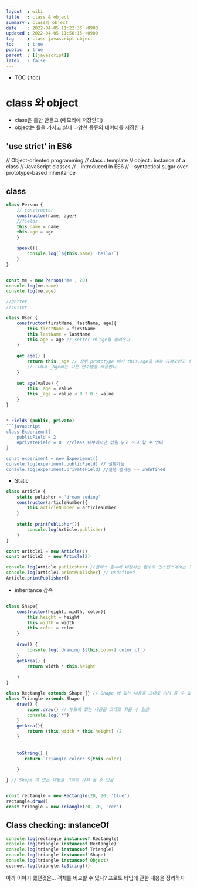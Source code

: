 ```yaml
---
layout  : wiki
title   : class & object 
summary : class와 object 
date    : 2022-04-05 11:22:35 +0900
updated : 2022-04-05 11:56:15 +0900
tag     : class javascript object 
toc     : true
public  : true
parent  : [[javascript]] 
latex   : false
---
```

* TOC
{:toc}

# class 와 object 
- class은 틀만 만들고 (메모리에 저장안되)
- object는 틀을 가지고 실제 다양한 종류의 데이터를 저장한다

## 'use strict' in ES6
// Object-oriented programming
// class : template
// object : instance of a class
// JavaScript classes
//  - introduced in ES6
//  - syntactical sugar over prototype-based inheritance



## class
```javascript
class Person {
    // constructor
    constructor(name, age){
    //fields
    this.name = name
    this.age = age
    }

    speak(){
        console.log(`${this.name}: hello!`)
    }
}


const me = new Person('me', 20)
console.log(me.name)
console.log(me.age)
```


```javascript
//getter
//setter

class User {
    constructor(firstName, lastName, age){
        this.firstName = firstName
        this.lastName = lastName
        this.age = age // setter 에 age를 불러온다
    }
    
    get age() { 
        return this._age // 상위 prototype 에서 this.age를 계속 가져오려고 하기 떄문에
        // 그래서 _age라는 다른 변수명을 사용한다
    }
    
    set age(value) {
        this._age = value
        this._age = value < 0 ? 0 : value
    }
}  


* Fields (public, private)
```javascript
class Experiemnt{
    publicField = 2
    #privateField = 0  //class 내부에서만 값을 읽고 쓰고 할 수 있다
}

const experiment = new Experiemnt()
console.log(experiment.publicField) // 실행가능
console.log(experiment.privateField) //실행 불가능 -> undefined
```


* Static

```javascript
class Article {
    static pulisher = 'dream coding'
    constructor(articleNumber){
        this.articleNumber = articleNumber
    }
    
    static printPublisher(){
        console.log(Article.publisher)
    }
}

const aritcle1 = new Article(1)
const article2  = new Article(2)

console.log(Article.publicsher) //클래스 함수에 내장하는 함수로 인스턴스에서는 포함이 안된다
console.log(article1.printPublisher) // undefined
Article.printPublisher()
```

* inheritance 상속 

```javascript

class Shape{
    constructor(height, width, color){
        this.height = height
        this.width = width
        this.color = color
    }
    
    draw() {
        console.log(`drawing ${this.color} color of`)
    }
    getArea() {
        return width * this.height 
    
    }
}

class Rectangle extends Shape {} // Shape 에 있는 내용을 그대로 가져 올 수 있음
class Triangle extends Shape {
    draw() {
        super.draw() // 부모에 있는 내용을 그대로 져올 수 있음
        console.log('*')
    }
    getArea(){
        return (this.width * this.height) /2
    }
    
    
    toString() {
       return `Triangle color: ${this.color} ` 
    
    }

} // Shape 에 있는 내용을 그대로 가져 올 수 있음


const rectangle = new Rectangle(20, 20, 'blue')
rectangle.draw()
const triangle = new Triangle(20, 20, 'red')
```

## Class checking: instanceOf
```javascript
console.log(rectangle instanceof Rectangle)
console.log(triangle instanceof Rectangle)
console.log(triangle instanceof Triangle)
console.log(triangle instanceof Shape)
console.log(triangle instanceof Object)
cosnoel.log(triangle.toString())

```
















아까 이야기 했던것은...  객체를 비교할 수 있나?
프로토 타입에 관한 내용을 정리하자
